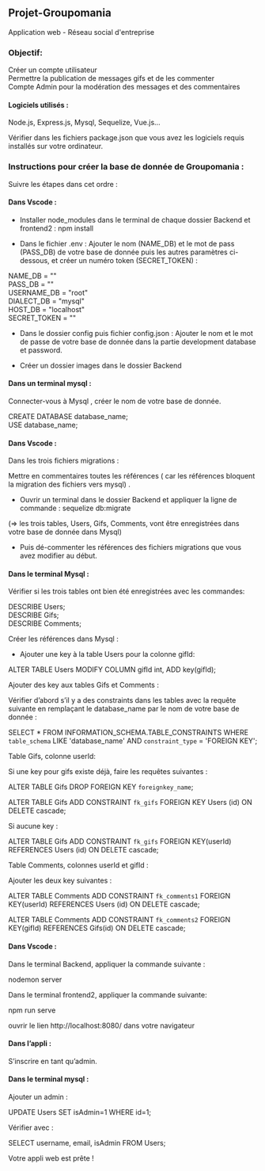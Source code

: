 ## Projet-Groupomania

Application web - Réseau social d'entreprise

### Objectif:

Créer un compte utilisateur  
Permettre la publication de messages gifs et de les commenter  
Compte Admin pour la modération des messages et des commentaires

#### Logiciels utilisés :
Node.js, Express.js, Mysql, Sequelize, Vue.js…

Vérifier dans les fichiers package.json que vous avez les logiciels requis installés sur votre ordinateur.

### Instructions pour créer la base de donnée de Groupomania :

Suivre les étapes dans cet ordre :

#### Dans Vscode :

- Installer node_modules dans le terminal de chaque dossier Backend et frontend2 :
npm install

- Dans le fichier .env :
Ajouter le nom (NAME_DB) et le mot de pass (PASS_DB) de votre base de donnée puis les autres paramètres ci-dessous, et créer un numéro token (SECRET_TOKEN) :

NAME_DB = ""  
PASS_DB = ""  
USERNAME_DB = "root"  
DIALECT_DB = "mysql"  
HOST_DB = "localhost"  
SECRET_TOKEN = ""

- Dans le dossier config puis fichier config.json :
Ajouter le nom et le mot de passe de votre base de donnée dans la partie development database et password.

- Créer un dossier images dans le dossier Backend

#### Dans un terminal mysql :

Connecter-vous à Mysql , créer le nom de votre base de donnée.

CREATE DATABASE database_name;  
USE database_name;

#### Dans Vscode :

Dans les trois fichiers migrations :

Mettre en commentaires toutes les références 
( car les références bloquent la migration des fichiers vers mysql) .

- Ouvrir un terminal dans le dossier Backend et appliquer la ligne de commande  : 
sequelize db:migrate
  
(=> les trois tables, Users, Gifs, Comments, vont être enregistrées dans votre base de donnée dans Mysql)

- Puis dé-commenter les références des fichiers migrations que vous avez modifier au début.

#### Dans le terminal Mysql :

Vérifier si les trois tables ont bien été enregistrées avec les commandes:

DESCRIBE Users;  
DESCRIBE Gifs;  
DESCRIBE Comments;  

Créer les références dans Mysql :

-  Ajouter une key à la table Users pour la colonne gifId: 

ALTER TABLE Users MODIFY COLUMN gifId int, ADD key(gifId);  

Ajouter des key aux tables Gifs et Comments :

Vérifier d’abord s’il y a des constraints dans les tables avec la requête suivante en 
remplaçant le database_name par le nom de votre base de donnée :   

SELECT * FROM INFORMATION_SCHEMA.TABLE_CONSTRAINTS WHERE `table_schema` LIKE 'database_name' AND `constraint_type` = 'FOREIGN KEY';

Table Gifs, colonne userId:

Si une key pour gifs existe déjà, faire les requêtes suivantes :

ALTER TABLE Gifs DROP FOREIGN KEY `foreignkey_name`;   

ALTER TABLE Gifs ADD CONSTRAINT `fk_gifs` FOREIGN KEY Users (id) ON DELETE cascade;

Si aucune key :

ALTER TABLE Gifs ADD CONSTRAINT `fk_gifs` FOREIGN KEY(userId) REFERENCES Users (id) ON DELETE cascade;

Table Comments, colonnes userId et gifId :

Ajouter les deux key suivantes :

ALTER TABLE Comments ADD CONSTRAINT `fk_comments1` FOREIGN KEY(userId) REFERENCES Users (id) ON DELETE cascade;

ALTER TABLE Comments ADD CONSTRAINT `fk_comments2` FOREIGN KEY(gifId) REFERENCES Gifs(id) ON DELETE cascade;

#### Dans Vscode :

Dans le terminal Backend, appliquer la commande suivante :

nodemon server

Dans le terminal frontend2, appliquer la commande suivante:  

npm run serve

ouvrir le lien http://localhost:8080/ dans votre navigateur


#### Dans l’appli : 

S’inscrire en tant qu’admin.

#### Dans le terminal mysql :

Ajouter un admin :

UPDATE Users SET isAdmin=1 WHERE id=1;

Vérifier avec :  

SELECT username, email, isAdmin FROM Users;


Votre appli web est prête !
